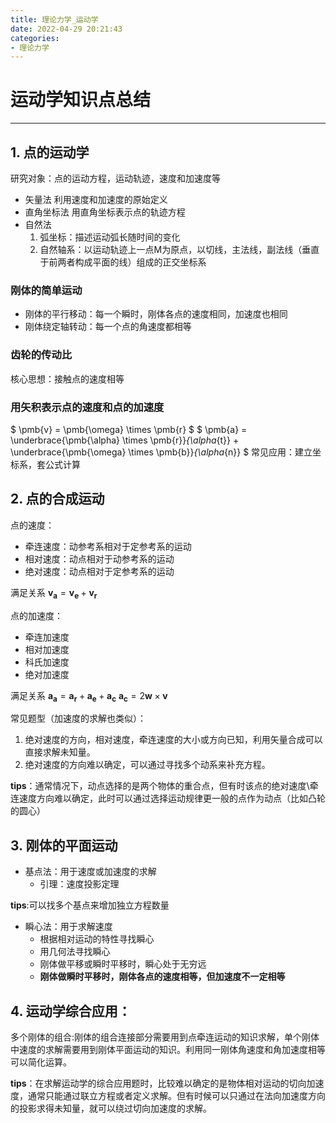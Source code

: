 ```yaml
---
title: 理论力学_运动学
date: 2022-04-29 20:21:43
categories:
- 理论力学
---
```

# 运动学知识点总结
---
<!--more-->
## 1. 点的运动学
研究对象：点的运动方程，运动轨迹，速度和加速度等
- 矢量法
    利用速度和加速度的原始定义
- 直角坐标法
    用直角坐标表示点的轨迹方程
- 自然法
    1. 弧坐标：描述运动弧长随时间的变化
    2. 自然轴系：以运动轨迹上一点M为原点，以切线，主法线，副法线（垂直于前两者构成平面的线）组成的正交坐标系

### 刚体的简单运动
- 刚体的平行移动：每一个瞬时，刚体各点的速度相同，加速度也相同
- 刚体绕定轴转动：每一个点的角速度都相等

### 齿轮的传动比
核心思想：接触点的速度相等

### 用矢积表示点的速度和点的加速度

$ \pmb{v} = \pmb{\omega} \times \pmb{r} $
$ \pmb{a} = \underbrace{\pmb{\alpha} \times \pmb{r}}_{\alpha_{t}} + \underbrace{\pmb{\omega} \times \pmb{b}}_{\alpha_{n}} $
常见应用：建立坐标系，套公式计算

## 2. 点的合成运动 
点的速度：
- 牵连速度：动参考系相对于定参考系的运动
- 相对速度：动点相对于动参考系的运动
- 绝对速度：动点相对于定参考系的运动 

满足关系
$\pmb{v_{a}} = \pmb{v_{e}} + \pmb{v_{r}}$

点的加速度：
- 牵连加速度
- 相对加速度
- 科氏加速度
- 绝对加速度

满足关系
$\pmb{a_{a}} = \pmb{a_{r}} + \pmb{a_{e}} + \pmb{a_{c}}$
$\pmb{a_{c}} = 2\pmb{w} \times \pmb{v}$

常见题型（加速度的求解也类似）：
1. 绝对速度的方向，相对速度，牵连速度的大小或方向已知，利用矢量合成可以直接求解未知量。
2. 绝对速度的方向难以确定，可以通过寻找多个动系来补充方程。
   
**tips**：通常情况下，动点选择的是两个物体的重合点，但有时该点的绝对速度\牵连速度方向难以确定，此时可以通过选择运动规律更一般的点作为动点（比如凸轮的圆心）

## 3. 刚体的平面运动
- 基点法：用于速度或加速度的求解
  - 引理：速度投影定理

**tips**:可以找多个基点来增加独立方程数量
- 瞬心法：用于求解速度
  - 根据相对运动的特性寻找瞬心
  - 用几何法寻找瞬心
  - 刚体做平移或瞬时平移时，瞬心处于无穷远
  - **刚体做瞬时平移时，刚体各点的速度相等，但加速度不一定相等**

## 4. 运动学综合应用：
多个刚体的组合:刚体的组合连接部分需要用到点牵连运动的知识求解，单个刚体中速度的求解需要用到刚体平面运动的知识。利用同一刚体角速度和角加速度相等可以简化运算。

**tips**：在求解运动学的综合应用题时，比较难以确定的是物体相对运动的切向加速度，通常只能通过联立方程或者定义求解。但有时候可以只通过在法向加速度方向的投影求得未知量，就可以绕过切向加速度的求解。

